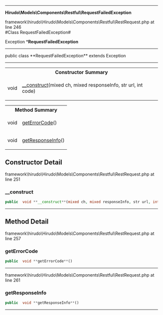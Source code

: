- - -

**Hirudo\Models\Components\Restful\RequestFailedException**
<div class="location">framework\hirudo\Hirudo\Models\Components\Restful\RestRequest.php at line 246</div>
#Class RequestFailedException#

Exception
***RequestFailedException**


- - -

<p class="signature">public  class **RequestFailedException**
extends Exception

</p>

- - -

<table id="summary_constructor">
<tr><th colspan="2">Constructor Summary</th></tr>
<tr>
<td class="type"> void</td>
<td class="description"><p class="name"><a href="#__construct">__construct</a>(mixed ch, mixed responseInfo, str url, int code)</p></td>
</tr>
</table>

<table id="summary_method">
<tr><th colspan="2">Method Summary</th></tr>
<tr>
<td class="type"> void</td>
<td class="description"><p class="name"><a href="#getErrorCode">getErrorCode</a>()</p></td>
</tr>
<tr>
<td class="type"> void</td>
<td class="description"><p class="name"><a href="#getResponseInfo">getResponseInfo</a>()</p></td>
</tr>
</table>

<h2 id="detail_method">Constructor Detail</h2>
<div class="location">framework\hirudo\Hirudo\Models\Components\Restful\RestRequest.php at line 251</div>
<h3 id="__construct()">__construct</h3>

```php
public  void **__construct**(mixed ch, mixed responseInfo, str url, int code)
```
<div class="details">
</div>

- - -

<h2 id="detail_method">Method Detail</h2>
<div class="location">framework\hirudo\Hirudo\Models\Components\Restful\RestRequest.php at line 257</div>
<h3 id="getErrorCode()">getErrorCode</h3>

```php
public  void **getErrorCode**()
```
<div class="details">
</div>

- - -

<div class="location">framework\hirudo\Hirudo\Models\Components\Restful\RestRequest.php at line 261</div>
<h3 id="getResponseInfo()">getResponseInfo</h3>

```php
public  void **getResponseInfo**()
```
<div class="details">
</div>

- - -

